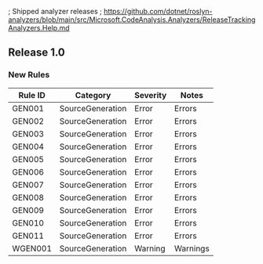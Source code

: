 ﻿; Shipped analyzer releases
; https://github.com/dotnet/roslyn-analyzers/blob/main/src/Microsoft.CodeAnalysis.Analyzers/ReleaseTrackingAnalyzers.Help.md

## Release 1.0

### New Rules

Rule ID | Category | Severity | Notes
--------|----------|----------|-------
GEN001 | SourceGeneration | Error | Errors
GEN002 | SourceGeneration | Error | Errors
GEN003 | SourceGeneration | Error | Errors
GEN004 | SourceGeneration | Error | Errors
GEN005 | SourceGeneration | Error | Errors
GEN006 | SourceGeneration | Error | Errors
GEN007 | SourceGeneration | Error | Errors
GEN008 | SourceGeneration | Error | Errors
GEN009 | SourceGeneration | Error | Errors
GEN010 | SourceGeneration | Error | Errors
GEN011 | SourceGeneration | Error | Errors
WGEN001 | SourceGeneration | Warning | Warnings
